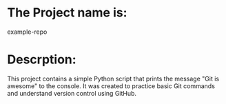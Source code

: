 # The Project name is:

example-repo

# Descrption:

This project contains a simple Python script that prints the message "Git is awesome" to the console. It was created to practice basic Git commands and understand version control using GitHub.
